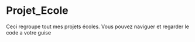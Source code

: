 # Projet_Ecole
Ceci regroupe tout mes projets écoles. Vous pouvez naviguer et regarder le code a votre guise

